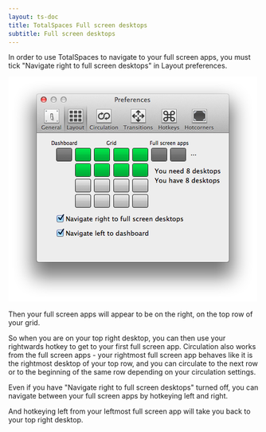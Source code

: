 ```yaml
---
layout: ts-doc
title: TotalSpaces Full screen desktops
subtitle: Full screen desktops
---
```


In order to use TotalSpaces to navigate to your full screen apps, you must tick "Navigate right to full screen desktops" in Layout preferences.

<img src="/images/layout-preferences.png" class="prefs-screenshot">

Then your full screen apps will appear to be on the right, on the top row of your grid.

So when you are on your top right desktop, you can then use your rightwards hotkey to get to your first full screen app. Circulation also works from the full screen apps - your rightmost full screen app behaves like it is the rightmost desktop of your top row, and you can circulate to the next row or to the beginning of the same row depending on your circulation settings.

Even if you have "Navigate right to full screen desktops" turned off, you can navigate between your full screen apps by hotkeying left and right.

And hotkeying left from your leftmost full screen app will take you back to your top right desktop.
